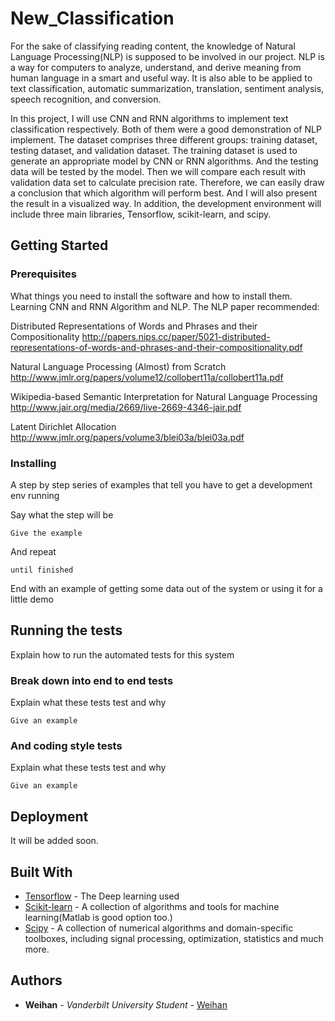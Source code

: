# New_Classification
For the sake of classifying reading content, the knowledge of Natural Language
Processing(NLP) is supposed to be involved in our project. NLP is a way for computers to
analyze, understand, and derive meaning from human language in a smart and useful way.
It is also able to be applied to text classification, automatic summarization, translation,
sentiment analysis, speech recognition, and conversion.

In this project, I will use CNN and RNN algorithms to implement text classification
respectively. Both of them were a good demonstration of NLP implement. The dataset
comprises three different groups: training dataset, testing dataset, and validation dataset.
The training dataset is used to generate an appropriate model by CNN or RNN algorithms.
And the testing data will be tested by the model. Then we will compare each result with
validation data set to calculate precision rate. Therefore, we can easily draw a conclusion
that which algorithm will perform best. And I will also present the result in a visualized
way. In addition, the development environment will include three main libraries,
Tensorflow, scikit-learn, and scipy.

## Getting Started



### Prerequisites

What things you need to install the software and how to install them. 
Learning CNN and RNN Algorithm and NLP. 
The NLP paper recommended:

Distributed Representations of Words and Phrases and their Compositionality 
http://papers.nips.cc/paper/5021-distributed-representations-of-words-and-phrases-and-their-compositionality.pdf

Natural Language Processing (Almost) from Scratch 
http://www.jmlr.org/papers/volume12/collobert11a/collobert11a.pdf

Wikipedia-based Semantic Interpretation for Natural Language Processing
http://www.jair.org/media/2669/live-2669-4346-jair.pdf

Latent Dirichlet Allocation
http://www.jmlr.org/papers/volume3/blei03a/blei03a.pdf

### Installing

A step by step series of examples that tell you have to get a development env running

Say what the step will be

```
Give the example
```

And repeat

```
until finished
```

End with an example of getting some data out of the system or using it for a little demo

## Running the tests

Explain how to run the automated tests for this system

### Break down into end to end tests

Explain what these tests test and why

```
Give an example
```

### And coding style tests

Explain what these tests test and why

```
Give an example
```

## Deployment

It will be added soon.

## Built With

* [Tensorflow](https://www.tensorflow.org/install/install_linux) - The Deep learning used
* [Scikit-learn](http://scikit-learn.org/stable/install.html) - A collection of algorithms and tools for machine learning(Matlab is good option too.) 
* [Scipy](https://www.scipy.org/install.html) - A collection of numerical algorithms and domain-specific toolboxes, including signal processing, optimization, statistics and much more.


## Authors

* **Weihan** - *Vanderbilt University Student* - [Weihan](https://github.com/wwtx9)




